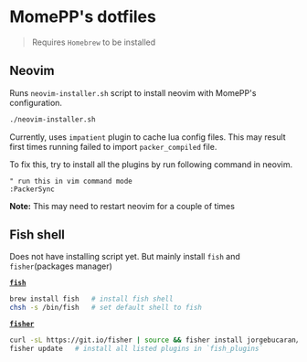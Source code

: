 # MomePP's dotfiles
> Requires `Homebrew` to be installed

## Neovim
Runs `neovim-installer.sh` script to install neovim with MomePP's configuration.
``` bash
./neovim-installer.sh
```
Currently, uses `impatient` plugin to cache lua config files.
This may result first times running failed to import `packer_compiled` file.

To fix this, try to install all the plugins by run following command in neovim.
``` vim
" run this in vim command mode
:PackerSync
```
**Note:** This may need to restart neovim for a couple of times

## Fish shell
Does not have installing script yet. But mainly install `fish` and `fisher`(packages manager)

[**`fish`**](https://fishshell.com/)
``` bash
brew install fish   # install fish shell
chsh -s /bin/fish   # set default shell to fish
```

[**`fisher`**](https://github.com/jorgebucaran/fisher)
``` bash
curl -sL https://git.io/fisher | source && fisher install jorgebucaran/fisher   # install fisher
fisher update   # install all listed plugins in `fish_plugins`
```

